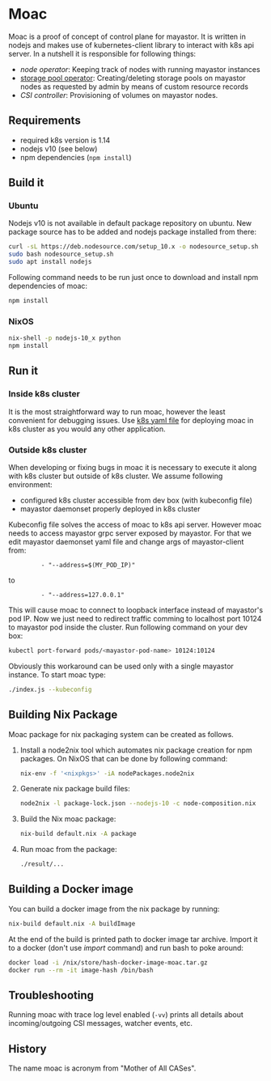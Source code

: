 # Moac

Moac is a proof of concept of control plane for mayastor. It is written
in nodejs and makes use of kubernetes-client library to interact with
k8s api server. In a nutshell it is responsible for following things:

- _node operator_: Keeping track of nodes with running mayastor instances
- [storage pool operator](/doc/pool-operator.md): Creating/deleting storage pools on mayastor nodes as requested by admin by means of custom resource records
- _CSI controller_: Provisioning of volumes on mayastor nodes.

## Requirements

- required k8s version is 1.14
- nodejs v10 (see below)
- npm dependencies (`npm install`)

## Build it

### Ubuntu

Nodejs v10 is not available in default package repository on ubuntu.
New package source has to be added and nodejs package installed from there:

```bash
curl -sL https://deb.nodesource.com/setup_10.x -o nodesource_setup.sh
sudo bash nodesource_setup.sh
sudo apt install nodejs
```

Following command needs to be run just once to download and install npm
dependencies of moac:

```bash
npm install
```

### NixOS

```bash
nix-shell -p nodejs-10_x python
npm install
```

## Run it

### Inside k8s cluster

It is the most straightforward way to run moac, however the least convenient
for debugging issues. Use [k8s yaml file](/deploy/moac-deployment.yaml) for
deploying moac in k8s cluster as you would any other application.

### Outside k8s cluster

When developing or fixing bugs in moac it is necessary to execute it along
with k8s cluster but outside of k8s cluster. We assume following environment:

- configured k8s cluster accessible from dev box (with kubeconfig file)
- mayastor daemonset properly deployed in k8s cluster

Kubeconfig file solves the access of moac to k8s api server. However moac
needs to access mayastor grpc server exposed by mayastor. For that we edit
mayastor daemonset yaml file and change args of mayastor-client from:

```
         - "--address=$(MY_POD_IP)"
```

to

```
         - "--address=127.0.0.1"
```

This will cause moac to connect to loopback interface instead of mayastor's
pod IP. Now we just need to redirect traffic comming to localhost port 10124
to mayastor pod inside the cluster. Run following command on your dev box:

```bash
kubectl port-forward pods/<mayastor-pod-name> 10124:10124
```

Obviously this workaround can be used only with a single mayastor instance.
To start moac type:

```bash
./index.js --kubeconfig
```

## Building Nix Package

Moac package for nix packaging system can be created as follows.

1. Install a node2nix tool which automates nix package creation for npm
   packages. On NixOS that can be done by following command:
   ```bash
   nix-env -f '<nixpkgs>' -iA nodePackages.node2nix
   ```

2. Generate nix package build files:
   ```bash
   node2nix -l package-lock.json --nodejs-10 -c node-composition.nix
   ```

3. Build the Nix moac package:
   ```bash
   nix-build default.nix -A package
   ```

4. Run moac from the package:
   ```bash
   ./result/...
   ```

## Building a Docker image

You can build a docker image from the nix package by running:

```bash
nix-build default.nix -A buildImage
```

At the end of the build is printed path to docker image tar archive. Import
it to a docker (don't use *import* command) and run bash to poke around:

```bash
docker load -i /nix/store/hash-docker-image-moac.tar.gz
docker run --rm -it image-hash /bin/bash
```

## Troubleshooting

Running moac with trace log level enabled (`-vv`) prints all details about
incoming/outgoing CSI messages, watcher events, etc.

## History

The name moac is acronym from "Mother of All CASes".
